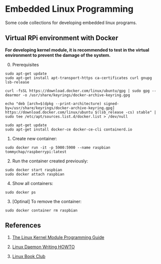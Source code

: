 # Embedded Linux Programming

Some code collections for developing embedded linux programs.

## Virtual RPi environment with Docker

**For developing kernel module, it is recommended to test in the virtual environment to prevent the damage of the system.**

0. Prerequisites

```
sudo apt-get update
sudo apt-get install apt-transport-https ca-certificates curl gnupg lsb-release

curl -fsSL https://download.docker.com/linux/ubuntu/gpg | sudo gpg --dearmor -o /usr/share/keyrings/docker-archive-keyring.gpg

echo "deb [arch=$(dpkg --print-architecture) signed-by=/usr/share/keyrings/docker-archive-keyring.gpg] https://download.docker.com/linux/ubuntu $(lsb_release -cs) stable" | sudo tee /etc/apt/sources.list.d/docker.list > /dev/null

sudo apt-get update
sudo apt-get install docker-ce docker-ce-cli containerd.io
```

1. Create new container:

```
sudo docker run -it -p 5900:5900 --name raspbian tommychap/raspberrypi:latest
```

2. Run the container created previously:

```
sudo docker start raspbian
sudo docker attach raspbian
```

4. Show all containers:

```
sudo docker ps
```

3. [Optinal] To remove the container:
```
sudo docker container rm raspbian
```

## References

1. [The Linux Kernel Module Programming Guide](https://sysprog21.github.io/lkmpg/)

2. [Linux Daemon Writing HOWTO](http://www.netzmafia.de/skripten/unix/linux-daemon-howto.html)

3. [Linux Book Club](https://hackmd.io/@combo-tw/Linux-%E8%AE%80%E6%9B%B8%E6%9C%83)
